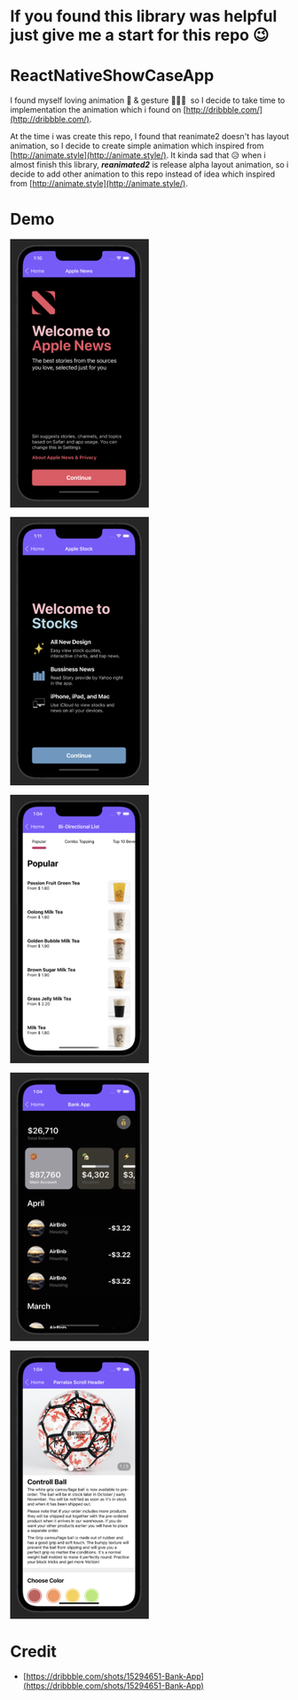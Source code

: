 # If you found this library was helpful just give me a start for this repo 😉

# ReactNativeShowCaseApp

I found myself loving animation 🥰 & gesture 📲☝🏻  so I decide to take time to implementation the animation which i found on [http://dribbble.com/](http://dribbble.com/).

At the time i was create this repo, I found that reanimate2 doesn't has layout animation, so I decide to create simple animation which inspired from [http://animate.style](http://animate.style/). It kinda sad that 😥 when i almost finish this library, **_reanimated2_** is release alpha layout animation, so i decide to add other animation to this repo instead of idea which inspired from [http://animate.style](http://animate.style/).

# Demo

[<img src="https://github.com/Novsochetra/ReactNativeShowCaseApp/blob/main/screenshot/Screen%20Shot%202022-03-05%20at%201.10.44%20PM.png" width="250"/>](image.png)

[<img src="https://github.com/Novsochetra/ReactNativeShowCaseApp/blob/main/screenshot/Screen%20Shot%202022-03-05%20at%201.11.02%20PM.png" width="250"/>](image.png)

[<img src="https://github.com/Novsochetra/ReactNativeShowCaseApp/blob/main/screenshot/Screen_Shot_2022-03-05_at_1.04.01_PM.png" width="250"/>](image.png)

[<img src="https://github.com/Novsochetra/ReactNativeShowCaseApp/blob/main/screenshot/Screen_Shot_2022-03-05_at_1.04.25_PM.png" width="250"/>](image.png)

[<img src="https://github.com/Novsochetra/ReactNativeShowCaseApp/blob/main/screenshot/Screen_Shot_2022-03-05_at_1.04.54_PM.png" width="250"/>](image.png)

# Credit

- [https://dribbble.com/shots/15294651-Bank-App](https://dribbble.com/shots/15294651-Bank-App)
